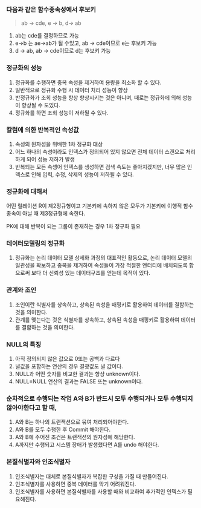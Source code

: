 ### 다음과 같은 함수종속성에서 후보키
> ab -> cde, e -> b, d-> ab
1. ab는 cde를 결정하므로 가능
2. e->b 는 ae->ab가 될 수있고, ab -> cde이므로 e는 후보키 가능
3. d -> ab, ab -> cde이므로 d는 후보키 가능

### 정규화의 성능
1. 정규화를 수행하면 중복 속성을 제거하여 용량을 최소화 할 수 있다.
2. 일반적으로 정규화 수행 시 데이터 처리 성능이 향상
3. 반정규화가 조회 성능을 향상 향상시키는 것은 아니며, 때로는 정규화에 의해 성능이 향상될 수 도있다.
4. 정규화를 하면 조회 성능이 저하될 수 있다.

### 칼럼에 의한 반복적인 속성값
1. 속성의 원자성을 위배한 1차 정규화 대상
2. 어느 하나의 속성이라도 인덱스가 정의되어 있지 않으면 전체 데이터 스캔으로 처리하게 되어 성능 저하가 발생
3. 반복되는 모든 속셍어 인덱스를 생성하면 검색 속도는 좋아지겠지만, 너무 많은 인덱스로 인해 입력, 수정, 삭제의 성능이 저하될 수 있다.

### 정규화에 대해서
어떤 릴레이션 R이 제2정규형이고 기본키에 속하지 않은 모두가 기본키에 이행적 함수종속이 아닐 때 제3정규형에 속한다.

PK에 대해 반복이 되는 그룹이 존재하는 경우 1차 정규화 필요<br>

### 데이터모델링의 정규화
1. 정규화는 논리 데이터 모델 상세화 과정의 대표적인 활동으로, 논리 데이터 모델의 일관성을 확보하고 중복을 제거하여 속성들이 가장 적절한 엔터티에 배치되도록 함으로써 보다 더 신뢰성 있는 데이터구조를 얻는데 목적이 있다.

### 관계와 조인
1. 조인이란 식별자를 상속하고, 상속된 속성을 매핑키로 활용하여 데이터를 결함하는 것을 의미한다.
2. 관계를 맺는다는 것은 식별자를 상속하고, 상속된 속성을 매핑키로 활용하여 데이터를 결함하는 것을 의미한다.

### NULL의 특징
1. 아직 정의되지 않은 값으로 0또는 공백과 다르다 
2. 널값을 포함하는 연산의 경우 결괏값도 널 값이다.
3. NULL과 어떤 숫자를 비교한 결과는 항상 unknown이다.
4. NULL=NULL 연산의 결과는 FALSE 또는 unknown이다.

### 순차적으로 수행되는 작업 A와 B가 반드시 모두 수행되거나 모두 수행되지 않아야한다고 할 때,
1. A와 B는 하나의 트랜잭션으로 묶여 처리되어야한다.
2. A와 B를 모두 수행한 후 Commit 해야한다.
3. A와 B에 주어진 조건은 트랜잭션의 원자성에 해당한다.
4. A까지만 수행되고 시스템 장애가 발생했다면 A를 undo 해야한다.

### 본질식별자와 인조식별자
1. 인조식별자는 대체로 본질식별자가 복잡한 구성을 가질 때 만들어진다.
2. 인조식별자를 사용하면 중복 데이터를 막기 어려워진다.
3. 인조식별자를 사용하면 본질식별자를 사용할 때와 비교하여 추가적인 인덱스가 필요해진다.